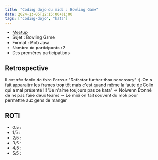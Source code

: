 ```yaml
---
title: "Coding dojo du midi : Bowling Game"
date: 2024-12-05T12:15:00+01:00
tags: ["coding-dojo", "kata"]
---
```


- [Meetup](https://www.meetup.com/fr-FR/software-craftsmanship-lyon/events/304799424)
- Sujet : Bowling Game
- Format : Mob Java
- Nombre de participants : 7
- Des premières participations

## Retrospective

Il est très facile de faire l'erreur "Refactor further than necessary" :).
On a fait apparaitre les frames trop tôt mais c'est quand même la faute de Colin qui a mal présenté !!!
"Je n'aime toujours pas ce kata" => Nolwenn
Étonné de ne pas faire deux teams => Le midi on fait souvent du mob pour permettre aux gens de manger



## ROTI

- 0/5 : 
- 1/5 : 
- 2/5 : 
- 3/5 : 
- 4/5 : 
- 5/5 : 
